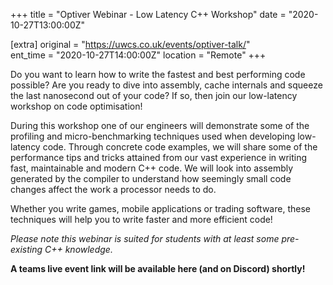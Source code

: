 +++
title = "Optiver Webinar - Low Latency C++ Workshop"
date = "2020-10-27T13:00:00Z"

[extra]
original = "https://uwcs.co.uk/events/optiver-talk/"    
ent_time = "2020-10-27T14:00:00Z"
location = "Remote"
+++

Do you want to learn how to write the fastest and best performing code possible? Are you ready to dive into assembly, cache internals and squeeze the last nanosecond out of your code? If so, then join our low-latency workshop on code optimisation\!

During this workshop one of our engineers will demonstrate some of the profiling and micro-benchmarking techniques used when developing low-latency code. Through concrete code examples, we will share some of the performance tips and tricks attained from our vast experience in writing fast, maintainable and modern C++ code. We will look into assembly generated by the compiler to understand how seemingly small code changes affect the work a processor needs to do.

Whether you write games, mobile applications or trading software, these techniques will help you to write faster and more efficient code\!

*Please note this webinar is suited for students with at least some pre-existing C++ knowledge.*

**A teams live event link will be available here (and on Discord) shortly\!**

